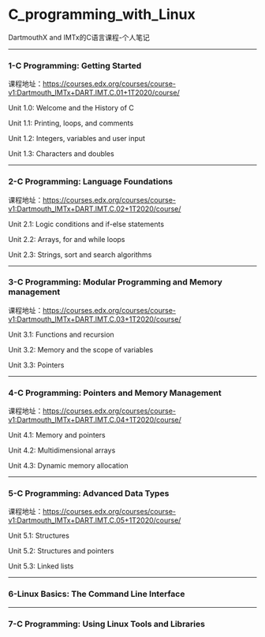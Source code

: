 # C_programming_with_Linux
DartmouthX and IMTx的C语言课程-个人笔记
***

### 1-C Programming: Getting Started
课程地址：https://courses.edx.org/courses/course-v1:Dartmouth_IMTx+DART.IMT.C.01+1T2020/course/

Unit 1.0: Welcome and the History of C

Unit 1.1: Printing, loops, and comments

Unit 1.2: Integers, variables and user input

Unit 1.3: Characters and doubles

***


### 2-C Programming: Language Foundations
课程地址：https://courses.edx.org/courses/course-v1:Dartmouth_IMTx+DART.IMT.C.02+1T2020/course/

Unit 2.1: Logic conditions and if-else statements

Unit 2.2: Arrays, for and while loops

Unit 2.3: Strings, sort and search algorithms
***


### 3-C Programming: Modular Programming and Memory management
课程地址：https://courses.edx.org/courses/course-v1:Dartmouth_IMTx+DART.IMT.C.03+1T2020/course/

Unit 3.1: Functions and recursion

Unit 3.2: Memory and the scope of variables

Unit 3.3: Pointers

***

### 4-C Programming: Pointers and Memory Management
课程地址：https://courses.edx.org/courses/course-v1:Dartmouth_IMTx+DART.IMT.C.04+1T2020/course/


Unit 4.1: Memory and pointers

Unit 4.2: Multidimensional arrays 

Unit 4.3: Dynamic memory allocation 

***

### 5-C Programming: Advanced Data Types

课程地址：https://courses.edx.org/courses/course-v1:Dartmouth_IMTx+DART.IMT.C.05+1T2020/course/

Unit 5.1: Structures

Unit 5.2: Structures and pointers 

Unit 5.3: Linked lists 

***


### 6-Linux Basics: The Command Line Interface

***


### 7-C Programming: Using Linux Tools and Libraries
